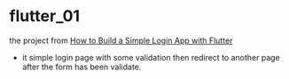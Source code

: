 # flutter_01

the project from [How to Build a Simple Login App with Flutter](https://www.freecodecamp.org/news/how-to-build-a-simple-login-app-with-flutter/)


- it simple login page with some validation then redirect to another page after the form has been validate.